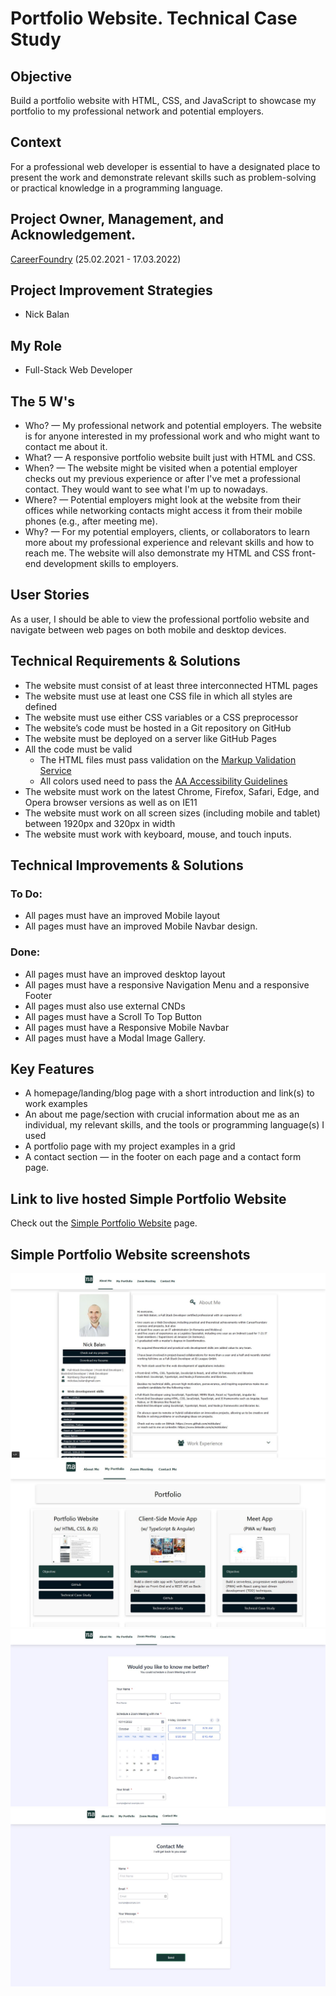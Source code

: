 # Portfolio Website. Technical Case Study

## Objective

Build a portfolio website with HTML, CSS, and JavaScript to showcase my portfolio to my professional network and potential employers.

## Context

For a professional web developer is essential to have a designated place to present the work and demonstrate relevant skills such as problem-solving or practical knowledge in a programming language.

## Project Owner, Management, and Acknowledgement.

[CareerFoundry](https://careerfoundry.com/) (25.02.2021 - 17.03.2022)

## Project Improvement Strategies

- Nick Balan

## My Role

- Full-Stack Web Developer

## The 5 W's

- Who? — My professional network and potential employers. The website is for anyone interested in my professional work and who might want to contact me about it.
- What? — A responsive portfolio website built just with HTML and CSS.
- When? — The website might be visited when a potential employer checks out my previous experience or after I've met a professional contact. They would want to see what I'm up to nowadays.
- Where? — Potential employers might look at the website from their offices while networking contacts might access it from their mobile phones (e.g., after meeting me).
- Why? — For my potential employers, clients, or collaborators to learn more about my professional experience and relevant skills and how to reach me. The website will also demonstrate my HTML and CSS front-end development skills to employers.

## User Stories

As a user, I should be able to view the professional portfolio website and navigate between web pages on both mobile and desktop devices.

## Technical Requirements & Solutions

- The website must consist of at least three interconnected HTML pages
- The website must use at least one CSS file in which all styles are defined
- The website must use either CSS variables or a CSS preprocessor
- The website’s code must be hosted in a Git repository on GitHub
- The website must be deployed on a server like GitHub Pages
- All the code must be valid
  - The HTML files must pass validation on the [Markup Validation Service](https://validator.w3.org/)
  - All colors used need to pass the [AA Accessibility Guidelines](https://contrastchecker.com/)
- The website must work on the latest Chrome, Firefox, Safari, Edge, and Opera browser versions as well as on IE11
- The website must work on all screen sizes (including mobile and tablet) between 1920px and 320px in width
- The website must work with keyboard, mouse, and touch inputs.

## Technical Improvements & Solutions

### To Do:

- All pages must have an improved Mobile layout
- All pages must have an improved Mobile Navbar design.

### Done:

- All pages must have an improved desktop layout
- All pages must have a responsive Navigation Menu and a responsive Footer
- All pages must also use external CNDs
- All pages must have a Scroll To Top Button
- All pages must have a Responsive Mobile Navbar
- All pages must have a Modal Image Gallery.

## Key Features

- A homepage/landing/blog page with a short introduction and link(s) to work examples
- An about me page/section with crucial information about me as an individual, my relevant skills, and the tools or programming language(s) I used
- A portfolio page with my project examples in a grid
- A contact section — in the footer on each page and a contact form page.

## Link to live hosted Simple Portfolio Website

Check out the [Simple Portfolio Website](https://nickbalan.github.io/portfolio-website/) page.

## Simple Portfolio Website screenshots

![Livescreen](img/Livescreen/Portfolio_website_improvement_v7/Portfolio_website_About_Me_page_improvement_v7.JPG)
![Livescreen](img/Livescreen/Portfolio_website_improvement_v7/Portfolio_website_Portfolio_page_improvement_v7_1.JPG)
![Livescreen](img/Livescreen/Portfolio_website_improvement_v7/Portfolio_website_Zoom_Meeting_page_improvement_v7.JPG)
![Livescreen](img/Livescreen/Portfolio_website_improvement_v7/Portfolio_website_Contact_Me_page_improvement_v7.JPG)
